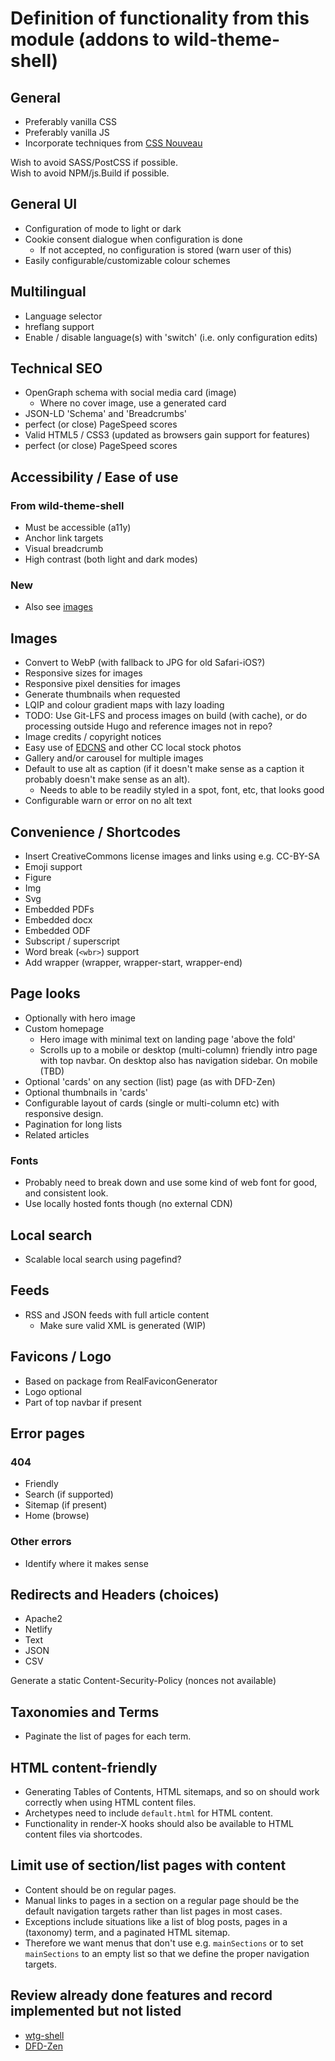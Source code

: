 # Definition of functionality from this module (addons to wild-theme-shell)

## General

* Preferably vanilla CSS
* Preferably vanilla JS
* Incorporate techniques from [CSS Nouveau](https://www.spicyweb.dev/building-courseware-i-understand/)

Wish to avoid SASS/PostCSS if possible.  
Wish to avoid NPM/js.Build if possible.

## General UI

* Configuration of mode to light or dark
* Cookie consent dialogue when configuration is done
	* If not accepted, no configuration is stored (warn user of this)
* Easily configurable/customizable colour schemes

## Multilingual

* Language selector
* hreflang support
* Enable / disable language(s) with 'switch' (i.e. only configuration edits)

## Technical SEO

* OpenGraph schema with social media card (image)
	* Where no cover image, use a generated card
* JSON-LD 'Schema' and 'Breadcrumbs'
* perfect (or close) PageSpeed scores
* Valid HTML5 / CSS3 (updated as browsers gain support for features)
* perfect (or close) PageSpeed scores

## Accessibility / Ease of use

### From wild-theme-shell

* Must be accessible (a11y)
* Anchor link targets
* Visual breadcrumb
* High contrast (both light and dark modes)

### New

* Also see [images](#images)

## Images

* Convert to WebP (with fallback to JPG for old Safari-iOS?)
* Responsive sizes for images
* Responsive pixel densities for images
* Generate thumbnails when requested
* LQIP and colour gradient maps with lazy loading
* TODO: Use Git-LFS and process images on build (with cache),
or do processing outside Hugo and reference images not in repo?
* Image credits / copyright notices
* Easy use of [EDCNS](https://edcns.ca) and other CC local stock photos
* Gallery and/or carousel for multiple images
* Default to use alt as caption (if it doesn't make sense as a
caption it probably doesn't make sense as an alt).
	* Needs to able to be readily styled in a spot, font, etc, that looks good
* Configurable warn or error on no alt text

## Convenience / Shortcodes

* Insert CreativeCommons license images and links using e.g. CC-BY-SA
* Emoji support
* Figure
* Img
* Svg
* Embedded PDFs
* Embedded docx
* Embedded ODF
* Subscript / superscript
* Word break (`<wbr>`) support
* Add wrapper (wrapper, wrapper-start, wrapper-end)

## Page looks

* Optionally with hero image
* Custom homepage
	* Hero image with minimal text on landing page 'above the fold'
	* Scrolls up to a mobile or desktop (multi-column) friendly intro page with
	top navbar. On desktop also has navigation sidebar. On mobile (TBD)
* Optional 'cards' on any section (list) page (as with DFD-Zen)
* Optional thumbnails in 'cards'
* Configurable layout of cards (single or multi-column etc) with responsive
design.
* Pagination for long lists
* Related articles

### Fonts

* Probably need to break down and use some kind of web font for good, and
consistent look.
* Use locally hosted fonts though (no external CDN)

## Local search

* Scalable local search using pagefind?

## Feeds

* RSS and JSON feeds with full article content
	* Make sure valid XML is generated (WIP)

## Favicons / Logo

* Based on package from RealFaviconGenerator
* Logo optional
* Part of top navbar if present

## Error pages

### 404

* Friendly
* Search (if supported)
* Sitemap (if present)
* Home (browse)

### Other errors

* Identify where it makes sense

## Redirects and Headers (choices)

* Apache2
* Netlify
* Text
* JSON
* CSV

Generate a static Content-Security-Policy (nonces not available)

## Taxonomies and Terms

* Paginate the list of pages for each term.

## HTML content-friendly

* Generating Tables of Contents, HTML sitemaps, and so on should work
correctly when using HTML content files.
* Archetypes need to include `default.html` for HTML content.
* Functionality in render-X hooks should also be available to HTML content
files via shortcodes.

## Limit use of section/list pages with content

* Content should be on regular pages.
* Manual links to pages in a section on a regular page should be the default
navigation targets rather than list pages in most cases.
* Exceptions include situations like a list of blog posts, pages in a
(taxonomy) term, and a paginated HTML sitemap.
* Therefore we want menus that don't use e.g. `mainSections` or to set
`mainSections` to an empty list so that we define the proper navigation
targets.

## Review already done features and record implemented but not listed

* [wtg-shell](https://www.wtg-demos.ca/)
* [DFD-Zen](https://www.zen-theme-hugo-wtg.wtg-demos.ca/)
